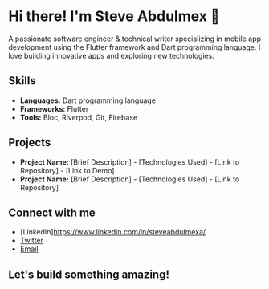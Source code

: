 # Hi there! I'm Steve Abdulmex 👋

A passionate software engineer & technical writer specializing in mobile app development using the Flutter framework and Dart programming language. I love building innovative apps and exploring new technologies.

## Skills

* **Languages:** Dart programming language
* **Frameworks:** Flutter
* **Tools:** Bloc, Riverpod, Git, Firebase

## Projects

* **Project Name:** [Brief Description] - [Technologies Used] - [Link to Repository] - [Link to Demo]
* **Project Name:** [Brief Description] - [Technologies Used] - [Link to Repository]

## Connect with me

* [LinkedIn]https://www.linkedin.com/in/steveabdulmexa/
* [Twitter](your-twitter-profile)
* [Email](your-email@example.com)

## Let's build something amazing!
